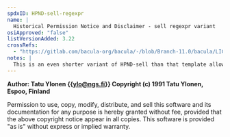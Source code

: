 ```yaml
---
spdxID: HPND-sell-regexpr
name: |
  Historical Permission Notice and Disclaimer - sell regexpr variant
osiApproved: "false"
listVersionAdded: 3.22
crossRefs: 
  - "https://gitlab.com/bacula-org/bacula/-/blob/Branch-11.0/bacula/LICENSE-FOSS?ref_type=heads#L245"
notes: |
  This is an even shorter variant of HPND-sell than that template allows for.
---
```


**Author: Tatu Ylonen {{ylo@ngs.fi}} Copyright (c) 1991 Tatu Ylonen, Espoo, Finland**

Permission to use, copy, modify, distribute, and sell this software and its documentation for any purpose is hereby granted without fee, provided that the above copyright notice appear in all copies. This software is provided "as is" without express or implied warranty.
